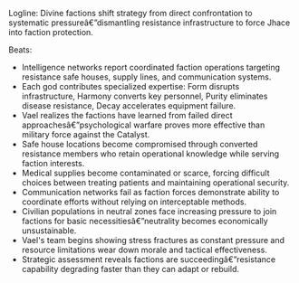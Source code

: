 ﻿---
series: 2
novella: 2
file: S2N2_CH09
type: chapter
pov: Vael
setting: Network coordination center - systematic pressure
word_target_min: 1201
word_target_max: 2299
status: outline
---
Logline: Divine factions shift strategy from direct confrontation to systematic pressureâ€”dismantling resistance infrastructure to force Jhace into faction protection.

Beats:
- Intelligence networks report coordinated faction operations targeting resistance safe houses, supply lines, and communication systems.
- Each god contributes specialized expertise: Form disrupts infrastructure, Harmony converts key personnel, Purity eliminates disease resistance, Decay accelerates equipment failure.
- Vael realizes the factions have learned from failed direct approachesâ€”psychological warfare proves more effective than military force against the Catalyst.
- Safe house locations become compromised through converted resistance members who retain operational knowledge while serving faction interests.
- Medical supplies become contaminated or scarce, forcing difficult choices between treating patients and maintaining operational security.
- Communication networks fail as faction forces demonstrate ability to coordinate efforts without relying on interceptable methods.
- Civilian populations in neutral zones face increasing pressure to join factions for basic necessitiesâ€”neutrality becomes economically unsustainable.
- Vael's team begins showing stress fractures as constant pressure and resource limitations wear down morale and tactical effectiveness.
- Strategic assessment reveals factions are succeedingâ€”resistance capability degrading faster than they can adapt or rebuild.